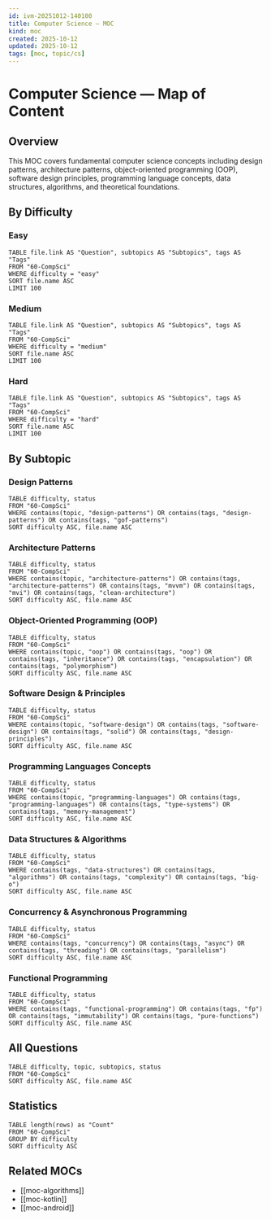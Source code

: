 ```yaml
---
id: ivm-20251012-140100
title: Computer Science — MOC
kind: moc
created: 2025-10-12
updated: 2025-10-12
tags: [moc, topic/cs]
---
```


# Computer Science — Map of Content

## Overview
This MOC covers fundamental computer science concepts including design patterns, architecture patterns, object-oriented programming (OOP), software design principles, programming language concepts, data structures, algorithms, and theoretical foundations.

## By Difficulty

### Easy
```dataview
TABLE file.link AS "Question", subtopics AS "Subtopics", tags AS "Tags"
FROM "60-CompSci"
WHERE difficulty = "easy"
SORT file.name ASC
LIMIT 100
```

### Medium
```dataview
TABLE file.link AS "Question", subtopics AS "Subtopics", tags AS "Tags"
FROM "60-CompSci"
WHERE difficulty = "medium"
SORT file.name ASC
LIMIT 100
```

### Hard
```dataview
TABLE file.link AS "Question", subtopics AS "Subtopics", tags AS "Tags"
FROM "60-CompSci"
WHERE difficulty = "hard"
SORT file.name ASC
LIMIT 100
```

## By Subtopic

### Design Patterns
```dataview
TABLE difficulty, status
FROM "60-CompSci"
WHERE contains(topic, "design-patterns") OR contains(tags, "design-patterns") OR contains(tags, "gof-patterns")
SORT difficulty ASC, file.name ASC
```

### Architecture Patterns
```dataview
TABLE difficulty, status
FROM "60-CompSci"
WHERE contains(topic, "architecture-patterns") OR contains(tags, "architecture-patterns") OR contains(tags, "mvvm") OR contains(tags, "mvi") OR contains(tags, "clean-architecture")
SORT difficulty ASC, file.name ASC
```

### Object-Oriented Programming (OOP)
```dataview
TABLE difficulty, status
FROM "60-CompSci"
WHERE contains(topic, "oop") OR contains(tags, "oop") OR contains(tags, "inheritance") OR contains(tags, "encapsulation") OR contains(tags, "polymorphism")
SORT difficulty ASC, file.name ASC
```

### Software Design & Principles
```dataview
TABLE difficulty, status
FROM "60-CompSci"
WHERE contains(topic, "software-design") OR contains(tags, "software-design") OR contains(tags, "solid") OR contains(tags, "design-principles")
SORT difficulty ASC, file.name ASC
```

### Programming Languages Concepts
```dataview
TABLE difficulty, status
FROM "60-CompSci"
WHERE contains(topic, "programming-languages") OR contains(tags, "programming-languages") OR contains(tags, "type-systems") OR contains(tags, "memory-management")
SORT difficulty ASC, file.name ASC
```

### Data Structures & Algorithms
```dataview
TABLE difficulty, status
FROM "60-CompSci"
WHERE contains(tags, "data-structures") OR contains(tags, "algorithms") OR contains(tags, "complexity") OR contains(tags, "big-o")
SORT difficulty ASC, file.name ASC
```

### Concurrency & Asynchronous Programming
```dataview
TABLE difficulty, status
FROM "60-CompSci"
WHERE contains(tags, "concurrency") OR contains(tags, "async") OR contains(tags, "threading") OR contains(tags, "parallelism")
SORT difficulty ASC, file.name ASC
```

### Functional Programming
```dataview
TABLE difficulty, status
FROM "60-CompSci"
WHERE contains(tags, "functional-programming") OR contains(tags, "fp") OR contains(tags, "immutability") OR contains(tags, "pure-functions")
SORT difficulty ASC, file.name ASC
```

## All Questions
```dataview
TABLE difficulty, topic, subtopics, status
FROM "60-CompSci"
SORT difficulty ASC, file.name ASC
```

## Statistics
```dataview
TABLE length(rows) as "Count"
FROM "60-CompSci"
GROUP BY difficulty
SORT difficulty ASC
```

## Related MOCs
- [[moc-algorithms]]
- [[moc-kotlin]]
- [[moc-android]]
